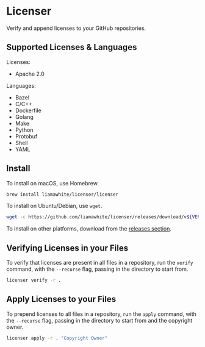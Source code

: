 # Licenser

Verify and append licenses to your GitHub repositories.

## Supported Licenses & Languages

Licenses:

- Apache 2.0

Languages:

- Bazel
- C/C++
- Dockerfile
- Golang
- Make
- Python
- Protobuf
- Shell
- YAML

## Install

To install on macOS, use Homebrew.

```sh
brew install liamawhite/licenser/licenser
```

To install on Ubuntu/Debian, use `wget`.

```sh
wget -c https://github.com/liamawhite/licenser/releases/download/v${VERSION}/licenser_${VERSION}_Linux_x86_64.tar.gz -O - | sudo tar -xz -C /usr/bin
```

To install on other platforms, download from the [releases section](https://github.com/liamawhite/licenser/releases).

## Verifying Licenses in your Files

To verify that licenses are present in all files in a repository, run the `verify` command, with the `--recurse` flag, passing in the directory to start from.

```sh
licenser verify -r .
```

## Apply Licenses to your Files

To prepend licenses to all files in a repository, run the `apply` command, with the `--recurse` flag, passing in the directory to start from and the copyright owner.

```sh
licenser apply -r . "Copyright Owner"
```
